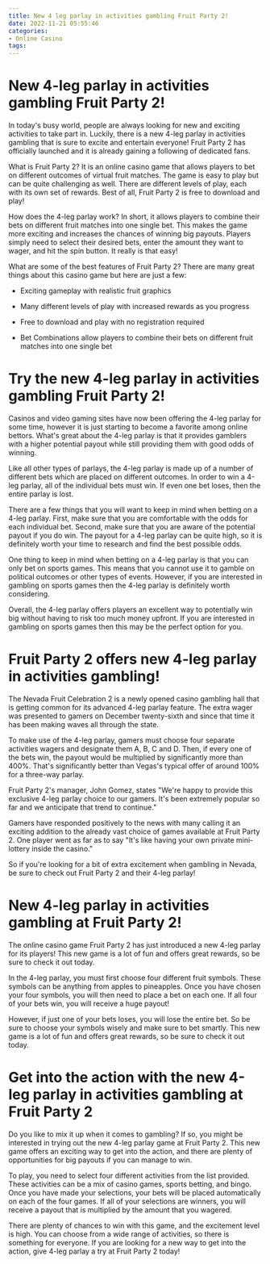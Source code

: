 ```yaml
---
title: New 4 leg parlay in activities gambling Fruit Party 2!
date: 2022-11-21 05:55:46
categories:
- Online Casino
tags:
---
```



#  New 4-leg parlay in activities gambling Fruit Party 2!

In today's busy world, people are always looking for new and exciting activities to take part in. Luckily, there is a new 4-leg parlay in activities gambling that is sure to excite and entertain everyone! Fruit Party 2 has officially launched and it is already gaining a following of dedicated fans.

What is Fruit Party 2? It is an online casino game that allows players to bet on different outcomes of virtual fruit matches. The game is easy to play but can be quite challenging as well. There are different levels of play, each with its own set of rewards. Best of all, Fruit Party 2 is free to download and play!

How does the 4-leg parlay work? In short, it allows players to combine their bets on different fruit matches into one single bet. This makes the game more exciting and increases the chances of winning big payouts. Players simply need to select their desired bets, enter the amount they want to wager, and hit the spin button. It really is that easy!

What are some of the best features of Fruit Party 2? There are many great things about this casino game but here are just a few:

- Exciting gameplay with realistic fruit graphics

- Many different levels of play with increased rewards as you progress

- Free to download and play with no registration required

- Bet Combinations allow players to combine their bets on different fruit matches into one single bet

#  Try the new 4-leg parlay in activities gambling Fruit Party 2!

Casinos and video gaming sites have now been offering the 4-leg parlay for some time, however it is just starting to become a favorite among online bettors. What's great about the 4-leg parlay is that it provides gamblers with a higher potential payout while still providing them with good odds of winning.

Like all other types of parlays, the 4-leg parlay is made up of a number of different bets which are placed on different outcomes. In order to win a 4-leg parlay, all of the individual bets must win. If even one bet loses, then the entire parlay is lost.

There are a few things that you will want to keep in mind when betting on a 4-leg parlay. First, make sure that you are comfortable with the odds for each individual bet. Second, make sure that you are aware of the potential payout if you do win. The payout for a 4-leg parlay can be quite high, so it is definitely worth your time to research and find the best possible odds.

One thing to keep in mind when betting on a 4-leg parlay is that you can only bet on sports games. This means that you cannot use it to gamble on political outcomes or other types of events. However, if you are interested in gambling on sports games then the 4-leg parlay is definitely worth considering.

Overall, the 4-leg parlay offers players an excellent way to potentially win big without having to risk too much money upfront. If you are interested in gambling on sports games then this may be the perfect option for you.

#  Fruit Party 2 offers new 4-leg parlay in activities gambling!

The Nevada Fruit Celebration 2 is a newly opened casino gambling hall that is getting common for its advanced 4-leg parlay feature. The extra wager was presented to gamers on December twenty-sixth and since that time it has been making waves all through the state.

To make use of the 4-leg parlay, gamers must choose four separate activities wagers and designate them A, B, C and D. Then, if every one of the bets win, the payout would be multiplied by significantly more than 400%. That's significantly better than Vegas's typical offer of around 100% for a three-way parlay.

Fruit Party 2's manager, John Gomez, states "We're happy to provide this exclusive 4-leg parlay choice to our gamers. It's been extremely popular so far and we anticipate that trend to continue."

Gamers have responded positively to the news with many calling it an exciting addition to the already vast choice of games available at Fruit Party 2. One player went as far as to say "It's like having your own private mini-lottery inside the casino."

So if you're looking for a bit of extra excitement when gambling in Nevada, be sure to check out Fruit Party 2 and their 4-leg parlay!

#  New 4-leg parlay in activities gambling at Fruit Party 2!

The online casino game Fruit Party 2 has just introduced a new 4-leg parlay for its players! This new game is a lot of fun and offers great rewards, so be sure to check it out today.

In the 4-leg parlay, you must first choose four different fruit symbols. These symbols can be anything from apples to pineapples. Once you have chosen your four symbols, you will then need to place a bet on each one. If all four of your bets win, you will receive a huge payout!

However, if just one of your bets loses, you will lose the entire bet. So be sure to choose your symbols wisely and make sure to bet smartly. This new game is a lot of fun and offers great rewards, so be sure to check it out today.

#  Get into the action with the new 4-leg parlay in activities gambling at Fruit Party 2

Do you like to mix it up when it comes to gambling? If so, you might be interested in trying out the new 4-leg parlay game at Fruit Party 2. This new game offers an exciting way to get into the action, and there are plenty of opportunities for big payouts if you can manage to win.

To play, you need to select four different activities from the list provided. These activities can be a mix of casino games, sports betting, and bingo. Once you have made your selections, your bets will be placed automatically on each of the four games. If all of your selections are winners, you will receive a payout that is multiplied by the amount that you wagered.

There are plenty of chances to win with this game, and the excitement level is high. You can choose from a wide range of activities, so there is something for everyone. If you are looking for a new way to get into the action, give 4-leg parlay a try at Fruit Party 2 today!